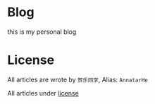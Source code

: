 # Blog

this is my personal blog

# License

All articles are wrote by `贺乐同学`, Alias: `AnnatarHe`

All articles under [license](http://creativecommons.org/licenses/by-nc-sa/2.5/)

